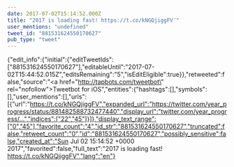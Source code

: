 ```yaml
---
date: 2017-07-02T15:14:52.000Z
title: "2017 is loading fast! https://t.co/kNGQjiggFV″"
user_mentions: "undefined"
tweet_id: "881531624550170627"
pub_type: "tweet"
---
```

{"edit_info":{"initial":{"editTweetIds":["881531624550170627"],"editableUntil":"2017-07-02T15:44:52.015Z","editsRemaining":"5","isEditEligible":true}},"retweeted":false,"source":"<a href=\"http://tapbots.com/tweetbot\" rel=\"nofollow\">Tweetbot for iΟS</a>","entities":{"hashtags":[],"symbols":[],"user_mentions":[],"urls":[{"url":"https://t.co/kNGQjiggFV","expanded_url":"https://twitter.com/year_progress/status/881482588732477440","display_url":"twitter.com/year_progress/…","indices":["22","45"]}]},"display_text_range":["0","45"],"favorite_count":"4","id_str":"881531624550170627","truncated":false,"retweet_count":"0","id":"881531624550170627","possibly_sensitive":false,"created_at":"Sun Jul 02 15:14:52 +0000 2017","favorited":false,"full_text":"2017 is loading fast! https://t.co/kNGQjiggFV","lang":"en"}
